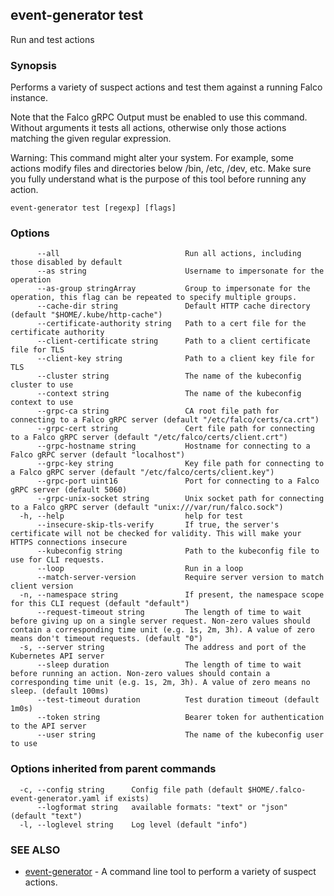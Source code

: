 ## event-generator test

Run and test actions

### Synopsis

Performs a variety of suspect actions and test them against a running Falco instance.

Note that the Falco gRPC Output must be enabled to use this command.
Without arguments it tests all actions, otherwise only those actions matching the given regular expression.


Warning:
  This command might alter your system. For example, some actions modify files and directories below
  /bin, /etc, /dev, etc.
  Make sure you fully understand what is the purpose of this tool before running any action.


```
event-generator test [regexp] [flags]
```

### Options

```
      --all                            Run all actions, including those disabled by default
      --as string                      Username to impersonate for the operation
      --as-group stringArray           Group to impersonate for the operation, this flag can be repeated to specify multiple groups.
      --cache-dir string               Default HTTP cache directory (default "$HOME/.kube/http-cache")
      --certificate-authority string   Path to a cert file for the certificate authority
      --client-certificate string      Path to a client certificate file for TLS
      --client-key string              Path to a client key file for TLS
      --cluster string                 The name of the kubeconfig cluster to use
      --context string                 The name of the kubeconfig context to use
      --grpc-ca string                 CA root file path for connecting to a Falco gRPC server (default "/etc/falco/certs/ca.crt")
      --grpc-cert string               Cert file path for connecting to a Falco gRPC server (default "/etc/falco/certs/client.crt")
      --grpc-hostname string           Hostname for connecting to a Falco gRPC server (default "localhost")
      --grpc-key string                Key file path for connecting to a Falco gRPC server (default "/etc/falco/certs/client.key")
      --grpc-port uint16               Port for connecting to a Falco gRPC server (default 5060)
      --grpc-unix-socket string        Unix socket path for connecting to a Falco gRPC server (default "unix:///var/run/falco.sock")
  -h, --help                           help for test
      --insecure-skip-tls-verify       If true, the server's certificate will not be checked for validity. This will make your HTTPS connections insecure
      --kubeconfig string              Path to the kubeconfig file to use for CLI requests.
      --loop                           Run in a loop
      --match-server-version           Require server version to match client version
  -n, --namespace string               If present, the namespace scope for this CLI request (default "default")
      --request-timeout string         The length of time to wait before giving up on a single server request. Non-zero values should contain a corresponding time unit (e.g. 1s, 2m, 3h). A value of zero means don't timeout requests. (default "0")
  -s, --server string                  The address and port of the Kubernetes API server
      --sleep duration                 The length of time to wait before running an action. Non-zero values should contain a corresponding time unit (e.g. 1s, 2m, 3h). A value of zero means no sleep. (default 100ms)
      --test-timeout duration          Test duration timeout (default 1m0s)
      --token string                   Bearer token for authentication to the API server
      --user string                    The name of the kubeconfig user to use
```

### Options inherited from parent commands

```
  -c, --config string      Config file path (default $HOME/.falco-event-generator.yaml if exists)
      --logformat string   available formats: "text" or "json" (default "text")
  -l, --loglevel string    Log level (default "info")
```

### SEE ALSO

* [event-generator](event-generator.md)	 - A command line tool to perform a variety of suspect actions.

